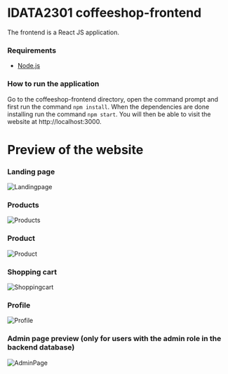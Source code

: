# IDATA2301 coffeeshop-frontend

The frontend is a React JS application.

### Requirements
- [Node.js](https://nodejs.org/)

### How to run the application

Go to the coffeeshop-frontend directory, open the command prompt and first run the command `npm install`. When the dependencies are done installing run the command `npm start`. You will then be able to visit the website at http://localhost:3000.

# Preview of the website

### Landing page
![Landingpage](https://i.imgur.com/va90UbJ.jpeg)

### Products
![Products](https://i.imgur.com/LCbeGlP.png)

### Product
![Product](https://i.imgur.com/C4ppyHq.png)

### Shopping cart
![Shoppingcart](https://i.imgur.com/icKNgL8.png)

### Profile
![Profile](https://i.imgur.com/cs2f0lr.png)

### Admin page preview (only for users with the admin role in the backend database)
![AdminPage](https://i.imgur.com/smttP7e.png)

